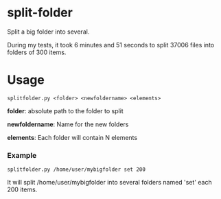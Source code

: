 split-folder
============

Split a big folder into several.

During my tests, it took 6 minutes and 51 seconds to split 37006 files into folders of 300 items.

Usage
=====
    splitfolder.py <folder> <newfoldername> <elements>

**folder**: absolute path to the folder to split

**newfoldername**: Name for the new folders

**elements**: Each folder will contain N elements

### Example ###
    splitfolder.py /home/user/mybigfolder set 200

It will split /home/user/mybigfolder into several folders named 'set' each 200 items.
